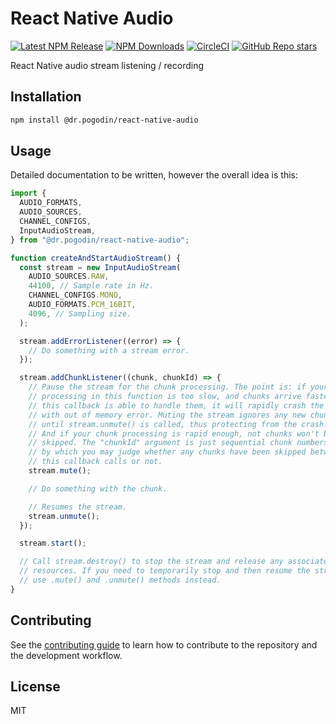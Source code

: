 # React Native Audio

[![Latest NPM Release](https://img.shields.io/npm/v/@dr.pogodin/react-native-audio.svg)](https://www.npmjs.com/package/@dr.pogodin/react-native-audio)
[![NPM Downloads](https://img.shields.io/npm/dm/@dr.pogodin/react-native-audio.svg)](https://www.npmjs.com/package/@dr.pogodin/react-native-audio)
[![CircleCI](https://dl.circleci.com/status-badge/img/gh/birdofpreyru/react-native-audio/tree/master.svg?style=shield)](https://app.circleci.com/pipelines/github/birdofpreyru/react-native-audio)
[![GitHub Repo stars](https://img.shields.io/github/stars/birdofpreyru/react-native-audio?style=social)](https://github.com/birdofpreyru/react-native-audio)

React Native audio stream listening / recording

## Installation

```sh
npm install @dr.pogodin/react-native-audio
```

## Usage

Detailed documentation to be written, however the overall idea is this:

```js
import {
  AUDIO_FORMATS,
  AUDIO_SOURCES,
  CHANNEL_CONFIGS,
  InputAudioStream,
} from "@dr.pogodin/react-native-audio";

function createAndStartAudioStream() {
  const stream = new InputAudioStream(
    AUDIO_SOURCES.RAW,
    44100, // Sample rate in Hz.
    CHANNEL_CONFIGS.MONO,
    AUDIO_FORMATS.PCM_16BIT,
    4096, // Sampling size.
  );

  stream.addErrorListener((error) => {
    // Do something with a stream error.
  });

  stream.addChunkListener((chunk, chunkId) => {
    // Pause the stream for the chunk processing. The point is: if your chunk
    // processing in this function is too slow, and chunks arrive faster than
    // this callback is able to handle them, it will rapidly crash the app,
    // with out of memory error. Muting the stream ignores any new chunks
    // until stream.unmute() is called, thus protecting from the crash.
    // And if your chunk processing is rapid enough, not chunks won't be
    // skipped. The "chunkId" argument is just sequential chunk numbers,
    // by which you may judge whether any chunks have been skipped between
    // this callback calls or not.
    stream.mute();

    // Do something with the chunk.

    // Resumes the stream.
    stream.unmute();
  });

  stream.start();

  // Call stream.destroy() to stop the stream and release any associated
  // resources. If you need to temporarily stop and then resume the stream,
  // use .mute() and .unmute() methods instead.
}
```

## Contributing

See the [contributing guide](CONTRIBUTING.md) to learn how to contribute to the repository and the development workflow.

## License

MIT
